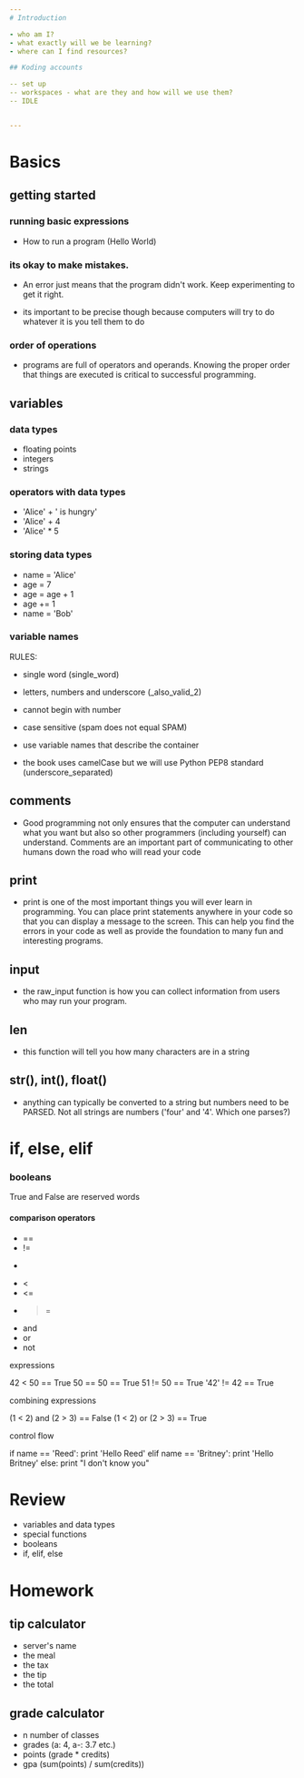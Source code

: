 ```yaml
---
# Introduction

- who am I?
- what exactly will we be learning?
- where can I find resources?

## Koding accounts

-- set up
-- workspaces - what are they and how will we use them?
-- IDLE


---
```

# Basics

## getting started

### running basic expressions 

- How to run a program (Hello World)


### its okay to make mistakes. 

- An error just means that the program didn't work. Keep experimenting to get it
    right.

- its important to be precise though because computers will try to do whatever
    it is you tell them to do


### order of operations

- programs are full of operators and operands. Knowing the proper order that
    things are executed is critical to successful programming.


## variables

### data types

- floating points
- integers
- strings

### operators with data types

- 'Alice' + ' is hungry'
- 'Alice' + 4
- 'Alice' * 5

### storing data types

- name = 'Alice'
- age = 7
- age = age + 1
- age += 1
- name = 'Bob'

### variable names 

RULES:
- single word (single_word)
- letters, numbers and underscore (_also_valid_2)
- cannot begin with number 

- case sensitive (spam does not equal SPAM)
- use variable names that describe the container
- the book uses camelCase but we will use Python PEP8 standard
    (underscore_separated)


## comments
- Good programming not only ensures that the computer can understand what you
    want but also so other programmers (including yourself) can understand.
    Comments are an important part of communicating to other humans down the
    road who will read your code

## print
- print is one of the most important things you will ever learn in programming.
    You can place print statements anywhere in your code so that you can display
    a message to the screen. This can help you find the errors in your code as
    well as provide the foundation to many fun and interesting programs.

## input
- the raw_input function is how you can collect information from users who may
    run your program.

## len
- this function will tell you how many characters are in a string

## str(), int(), float()
- anything can typically be converted to a string but numbers need to be PARSED.
    Not all strings are numbers ('four' and '4'. Which one parses?)


# if, else, elif

### booleans
True and False are reserved words

#### comparison operators 
- ==
- !=
- >
- <
- <=
- >=
- and
- or
- not

expressions 

 42   <  50 == True
 50  ==  50 == True
 51  !=  50 == True
'42' !=  42 == True

combining expressions

(1 < 2) and (2 > 3) == False
(1 < 2) or  (2 > 3) == True

control flow

if name == 'Reed':
  print 'Hello Reed'
elif name == 'Britney':
  print 'Hello Britney'
else:
  print "I don't know you"


# Review
- variables and data types
- special functions
- booleans
- if, elif, else

# Homework

## tip calculator
- server's name
- the meal
- the tax
- the tip
- the total

## grade calculator
- n number of classes
- grades (a: 4, a-: 3.7 etc.)
- points (grade * credits)
- gpa (sum(points) / sum(credits))
